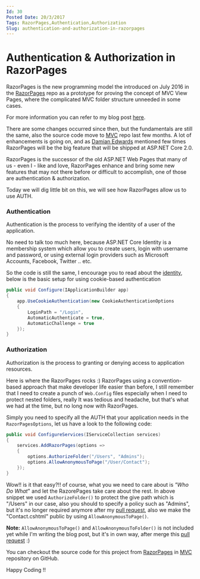 ```yaml
---
Id: 30
Posted Date: 20/3/2017
Tags: RazorPages,Authentication,Authorization 
Slug: authentication-and-authorization-in-razorpages
---
```

# Authentication & Authorization in RazorPages

RazorPages is the new programming model the introduced on July 2016 in the [RazorPages](https://github.com/aspnet/razorpages) repo as a prototype for proving the concept of MVC View Pages, where the complicated MVC folder structure unneeded in some cases.

For more information you can refer to my blog post [here](http://www.hishambinateya.com/welcome-razor-pages).

There are some changes occurred since then, but the fundamentals are still the same, also the source code move to [MVC](https://github.com/aspnet/Mvc) repo last few months. A lot of enhancements is going on, and as [Damian Edwards](https://twitter.com/DamianEdwards) mentioned few times RazorPages will be the big feature that will be shipped at ASP.NET Core 2.0.

RazorPages is the successor of the old ASP.NET Web Pages that many of us - even I - like and love, RazorPages enhance and bring some new features that may not there before or difficult to accomplish, one of those are authentication & authorization.

Today we will dig little bit on this, we will see how RazorPages allow us to use AUTH.

### Authentication

Authentication is the process to verifying the identity of a user of the application.

No need to talk too much here, because ASP.NET Core Identity is a membership system which allow you to create users, login with username and password, or using external login providers such as Microsoft Accounts, Facebook, Twitter .. etc.

So the code is still the same, I encourage you to read about the [identity](https://docs.microsoft.com/en-us/aspnet/core/security/authentication/identity), below is the basic setup for using cookie-based authentication
```csharp
public void Configure(IApplicationBuilder app)
{
    app.UseCookieAuthentication(new CookieAuthenticationOptions
    {
        LoginPath = "/Login",
        AutomaticAuthenticate = true,
        AutomaticChallenge = true
    });
}
```
### Authorization

Authorization is the process to granting or denying access to application resources.

Here is where the RazorPages rocks :) RazorPages using a convention-based approach that make developer life easier than before, I still remember that I need to create a punch of `Web.Config` files especially when I need to protect nested folders, really It was tedious and headache, but that's what we had at the time, but no long now with RazorPages.

Simply you need to specify all the AUTH that your application needs in the `RazorPagesOptions`, let us have a look to the following code:
```csharp
public void ConfigureServices(IServiceCollection services)
{
    services.AddRazorPages(options =>
    {
        options.AuthorizeFolder("/Users", "Admins");
        options.AllowAnonymousToPage("/User/Contact");
    });
}
```
Wow!! is it that easy?!! of course, what you we need to care about is _"Who Do What_" and let the RazorePages take care about the rest. In above snippet we used `AuthorizeFolder()` to protect the give path which is "/Users" in our case, also you should to specify a policy such as "Admins", but it's no longer required anymore after my [pull request](http://github.com/aspnet/Mvc/pull/5942), also we make the "Contact.cshtml" public by using `AllowAnonymousToPage()`.

**Note:** `AllowAnonymousToPage()` and `AllowAnonymousToFolder()` is not included yet while I'm writing the blog post, but it's in own way, after merge this [pull request](https://github.com/aspnet/Mvc/pull/5987) :)

You can checkout the source code for this project from [RazorPages](https://github.com/aspnet/Mvc/tree/dev/src/Microsoft.AspNetCore.Mvc.RazorPages) in [MVC](https://github.com/aspnet/mvc) repository on GitHub.

Happy Coding !!